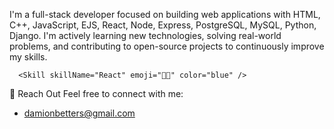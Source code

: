 I'm a full-stack developer focused on building web applications with HTML, C++, JavaScript, EJS, React, Node, Express, PostgreSQL, MySQL, Python, Django. I'm actively learning new technologies, solving real-world problems, and contributing to open-source projects to continuously improve my skills.

      <Skill skillName="React" emoji="💪🏾" color="blue" />


💬 Reach Out
Feel free to connect with me:
- damionbetters@gmail.com
